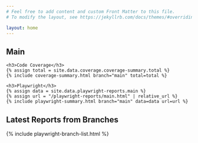 ```yaml
---
# Feel free to add content and custom Front Matter to this file.
# To modify the layout, see https://jekyllrb.com/docs/themes/#overriding-theme-defaults

layout: home
---
```


<div class="reports">
  <div class="main-reports">
    <h2>Main</h2>
    
    <h3>Code Coverage</h3>
    {% assign total = site.data.coverage.coverage-summary.total %}
    {% include coverage-summary.html branch="main" total=total %}

    <h3>Playwright</h3>
    {% assign data = site.data.playwright-reports.main %}
    {% assign url = "/playwright-reports/main.html" | relative_url %}
    {% include playwright-summary.html branch="main" data=data url=url %}
  </div>
  <div class="branch-reports">
    <h2>Latest Reports from Branches</h2>
    {% include playwright-branch-list.html %}
  </div>
</div>
